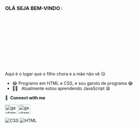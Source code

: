 ### OLÁ SEJA BEM-VINDO <a href="https://www.gautamkrishnar.com/"><img src="https://media.giphy.com/media/hvRJCLFzcasrR4ia7z/giphy.gif" width="5%"></a>
Aqui é o lugar que o filho chora e a mãe não vê :disappointed_relieved:

- :joy: Programo em HTML e CSS, e sou garoto de programa :joy:
- 👨‍💻 &nbsp; Atualmente estou aprendendo JavaScript :sleepy:


🔗 &nbsp;**Connect with me**
<p align="left">
<a href="https://www.linkedin.com/in/murilo-raul-b19862264/" target="blank"><img align="center" src="https://raw.githubusercontent.com/rahuldkjain/github-profile-readme-generator/master/src/images/icons/Social/linked-in-alt.svg" alt="gautamkrishnar" height="30" width="40" /></a>
<a href="https://www.instagram.com/murillo.offc/" target="blank"><img align="center" src="https://raw.githubusercontent.com/rahuldkjain/github-profile-readme-generator/master/src/images/icons/Social/instagram.svg" alt="gautamkrishnar" height="30" width="40" /></a>

![CSS](https://img.shields.io/badge/CSS3-1572B6?style=for-the-badge&logo=css3&logoColor=white)
![HTML](https://img.shields.io/badge/HTML5-E34F26?style=for-the-badge&logo=html5&logoColor=white)
